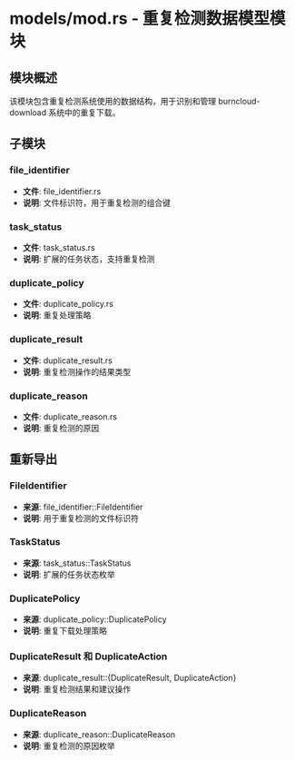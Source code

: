 # models/mod.rs - 重复检测数据模型模块

## 模块概述

该模块包含重复检测系统使用的数据结构，用于识别和管理 burncloud-download 系统中的重复下载。

## 子模块

### file_identifier
- **文件**: file_identifier.rs
- **说明**: 文件标识符，用于重复检测的组合键

### task_status
- **文件**: task_status.rs
- **说明**: 扩展的任务状态，支持重复检测

### duplicate_policy
- **文件**: duplicate_policy.rs
- **说明**: 重复处理策略

### duplicate_result
- **文件**: duplicate_result.rs
- **说明**: 重复检测操作的结果类型

### duplicate_reason
- **文件**: duplicate_reason.rs
- **说明**: 重复检测的原因

## 重新导出

### FileIdentifier
- **来源**: file_identifier::FileIdentifier
- **说明**: 用于重复检测的文件标识符

### TaskStatus
- **来源**: task_status::TaskStatus
- **说明**: 扩展的任务状态枚举

### DuplicatePolicy
- **来源**: duplicate_policy::DuplicatePolicy
- **说明**: 重复下载处理策略

### DuplicateResult 和 DuplicateAction
- **来源**: duplicate_result::{DuplicateResult, DuplicateAction}
- **说明**: 重复检测结果和建议操作

### DuplicateReason
- **来源**: duplicate_reason::DuplicateReason
- **说明**: 重复检测的原因枚举